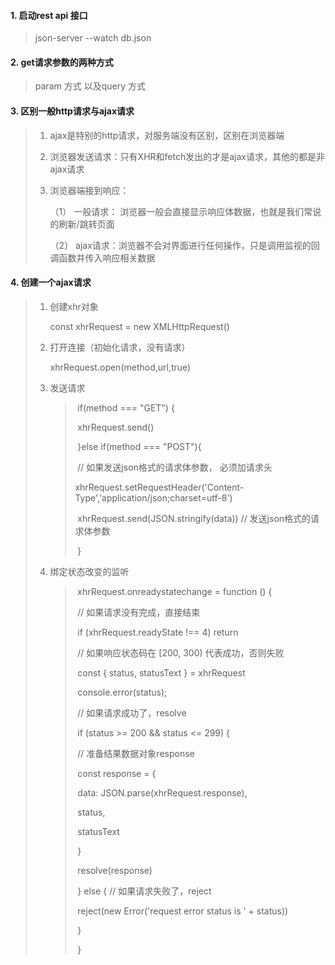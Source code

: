 #### 1. 启动rest api 接口
> json-server --watch db.json
#### 2. get请求参数的两种方式
> param 方式 以及query 方式

#### 3. 区别一般http请求与ajax请求

> 1. ajax是特别的http请求，对服务端没有区别，区别在浏览器端
>
> 2. 浏览器发送请求：只有XHR和fetch发出的才是ajax请求，其他的都是非ajax请求
>
> 3. 浏览器端接到响应：
>
>    （1） 一般请求： 浏览器一般会直接显示响应体数据，也就是我们常说的刷新/跳转页面
>
>    （2） ajax请求：浏览器不会对界面进行任何操作，只是调用监视的回调函数并传入响应相关数据

#### 4. 创建一个ajax请求

> 1. 创建xhr对象
>
>    const xhrRequest = new XMLHttpRequest()
>
> 2. 打开连接（初始化请求，没有请求）
>
>    xhrRequest.open(method,url,true)
>
> 3. 发送请求
>
>    > ​        if(method === "GET") {
>    >
>    > ​          xhrRequest.send()
>    >
>    > ​        }else if(method === "POST"){
>    >
>    > ​          // 如果发送json格式的请求体参数， 必须加请求头
>    >
>    > ​          xhrRequest.setRequestHeader('Content-Type','application/json;charset=utf-8')
>    >
>    > ​          xhrRequest.send(JSON.stringify(data))   // 发送json格式的请求体参数 
>    >
>    > ​        }
>
> 4. 绑定状态改变的监听
>
>    > ​         xhrRequest.onreadystatechange = function () {
>    >
>    > ​          // 如果请求没有完成，直接结束
>    >
>    > ​          if (xhrRequest.readyState !== 4) return
>    >
>    > ​          // 如果响应状态码在 [200, 300) 代表成功，否则失败
>    >
>    > ​          const { status, statusText } = xhrRequest
>    >
>    > ​          console.error(status);
>    >
>    > ​          // 如果请求成功了，resolve
>    >
>    > ​          if (status >= 200 && status <= 299) {
>    >
>    > ​            // 准备结果数据对象response
>    >
>    > ​            const response = {
>    >
>    > ​              data: JSON.parse(xhrRequest.response),
>    >
>    > ​              status,
>    >
>    > ​              statusText
>    >
>    > ​            }
>    >
>    > ​            resolve(response)
>    >
>    > ​          } else {  // 如果请求失败了，reject
>    >
>    > ​            reject(new Error('request error status is ' + status))
>    >
>    > ​          }
>    >
>    > ​        }